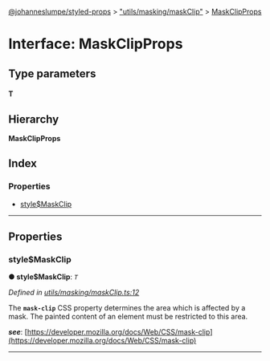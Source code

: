 [@johanneslumpe/styled-props](../README.md) > ["utils/masking/maskClip"](../modules/_utils_masking_maskclip_.md) > [MaskClipProps](../interfaces/_utils_masking_maskclip_.maskclipprops.md)

# Interface: MaskClipProps

## Type parameters
#### T 
## Hierarchy

**MaskClipProps**

## Index

### Properties

* [style$MaskClip](_utils_masking_maskclip_.maskclipprops.md#style_maskclip)

---

## Properties

<a id="style_maskclip"></a>

###  style$MaskClip

**● style$MaskClip**: *`T`*

*Defined in [utils/masking/maskClip.ts:12](https://github.com/johanneslumpe/styled-props/blob/8e709f1/src/utils/masking/maskClip.ts#L12)*

The **`mask-clip`** CSS property determines the area which is affected by a mask. The painted content of an element must be restricted to this area.

*__see__*: [https://developer.mozilla.org/docs/Web/CSS/mask-clip](https://developer.mozilla.org/docs/Web/CSS/mask-clip)

___

